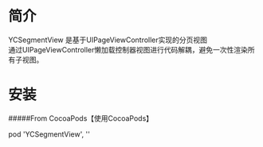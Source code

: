 简介
====

YCSegmentView 是基于UIPageViewController实现的分页视图<br>
通过UIPageViewController懒加载控制器视图进行代码解耦，避免一次性渲染所有子视图。

安装
====
#####From CocoaPods【使用CocoaPods】

pod 'YCSegmentView', ''


